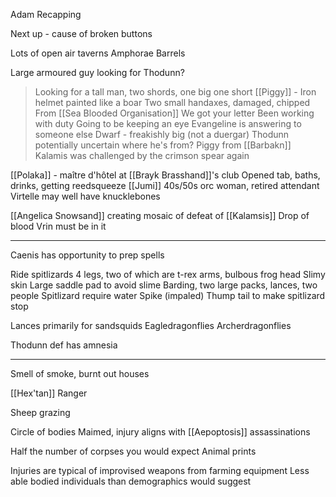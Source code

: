 Adam Recapping

Next up - cause of broken buttons

Lots of open air taverns
	Amphorae
	Barrels


Large armoured guy looking for Thodunn?
> Looking for a tall man, two shords, one big one short
	[[Piggy]] - Iron helmet painted like a boar
	Two small handaxes, damaged, chipped
	From [[Sea Blooded Organisation]]
	We got your letter
	Been working with duty
	Going to be keeping an eye
	Evangeline is answering to someone else
	Dwarf - freakishly big (not a duergar)
Thodunn potentially uncertain where he's from?
Piggy from [[Barbakn]]
Kalamis was challenged by the crimson spear again 


[[Polaka]] - maître d'hôtel at [[Brayk Brasshand]]'s club
Opened tab, baths, drinks, getting reedsqueeze
[[Jumi]] 40s/50s orc woman, retired attendant
Virtelle may well have knucklebones





[[Angelica Snowsand]] creating mosaic of defeat of [[Kalamsis]]
Drop of blood
Vrin must be in it


<hr>

Caenis has opportunity to prep spells

Ride spitlizards
4 legs, two of which are t-rex arms, bulbous frog head
Slimy skin
Large saddle pad to avoid slime
Barding, two large packs, lances, two people
Spitlizard require water
Spike (impaled)
Thump tail to make spitlizard stop

Lances primarily for sandsquids
Eagledragonflies
Archerdragonflies

Thodunn def has amnesia

<hr>

Smell of smoke, burnt out houses

[[Hex'tan]] Ranger 

Sheep grazing

Circle of bodies
Maimed, injury aligns with [[Aepoptosis]] assassinations

Half the number of corpses you would expect
Animal prints

Injuries are typical of improvised weapons from farming equipment
Less able bodied individuals than demographics would suggest



